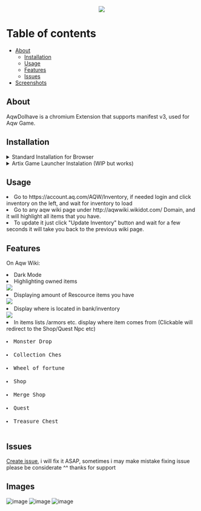 <p align="center">
  <img src="https://user-images.githubusercontent.com/49029552/201134795-1fb59aad-2f6d-4e22-8364-516c230cde48.png">
</p>

Table of contents
=================

<!--ts-->
   * [About](#about)
     * [Installation](#installation)
     * [Usage](#usage)
     * [Features](#features)
     * [Issues](#issues)
   * [Screenshots](#images)
<!--te-->


## About
AqwDoIhave is a chromium Extension that supports manifest v3, used for Aqw Game.

## Installation
<details><summary>Standard Installation for Browser</summary>
  <pre><li>Download "Extension" folder in any way you preffer</li><li>Go to extensions chrome://extensions, brave://extension etc depending on your browser.</li><li>Enable "Developer mode" on top right.</li><li>Click "Load Unpacked".</li><li>Find "Extension" folder and select it.</li></pre>
</details>
<details><summary>Artix Game Launcher Instalation (WIP but works) </summary>
Follow instructions:
<br><br>
0. Download https://mega.nz/file/pm5FTT6C#TC7nfaxDPFMtq94Y5mkzFWzdF1x9SV4s8Tiyl1eBhT4<br>
1. First right click Artix Launcher and "Open file location"<br>
2. Go to folder rescources and rename app.asar to backup.asar (Just For Safety)<br>
   2.1 if something goes wrong just delete app.asar and rename backup.asar to app.asar then it will work same as originally.<br>
3. Go back to previous folder (Where Artix Launcher Exe is located)<br>
4. Extract ArtixLauncherIntegration.zip there.<br>
5. Go to NewChrome/bin/chrome.exe (Launch it)<br>
6. Proceed with Standard Installation for Browser.<br>
<br>
When it works:<br>
  To Update Inventory click update inventory and login to page, after login you will need to close window, next time you just need to press update inventory and it will take you back to wiki page.
</details>


## Usage
<li>Go to https://account.aq.com/AQW/Inventory, if needed login and click inventory on the left, and wait for inventory to load</li>
<li>Go to any aqw wiki page under http://aqwwiki.wikidot.com/ Domain, and it will highlight all items that you have.</li>
<li>To update it just click "Update Inventory" button and wait for a few seconds it will take you back to the previous wiki page.</li>

## Features
On Aqw Wiki:
<li>Dark Mode
<li>Highlighting owned items  <br><img src="https://user-images.githubusercontent.com/49029552/201154840-3335a319-f75c-4df4-9df9-2d9c197af7f7.png"></li>
<li>Displaying amount of Rescource items you have<br>  <img src="https://user-images.githubusercontent.com/49029552/201155338-df38dc37-ed5b-4bd7-8f9c-b46ff13c2880.png"></li>
<li>Display where is located in bank/inventory<br>  <img src="https://user-images.githubusercontent.com/49029552/201156221-5c5ea680-7e30-4c8e-aa84-c54c40c2d9aa.png"></li>
<li>In items lists /armors etc. display where item comes from (Clickable will redirect to the Shop/Quest Npc etc) <pre><li>Monster Drop <img height=16 src="https://user-images.githubusercontent.com/49029552/201157446-9db442cc-bcc9-498c-9c4e-01632b9345c6.png">
  <li>Collection Ches <img height=16 src="https://user-images.githubusercontent.com/49029552/201368034-c9de9985-2f39-43b4-acff-cecec23e84c7.png">
  <li>Wheel of fortune <img height=16 src="https://user-images.githubusercontent.com/49029552/201368161-cb58f5ff-955b-4583-ad5b-36c95e0b0742.png">
  <li>Shop <img height=16 src="https://user-images.githubusercontent.com/49029552/201368364-c58c29aa-76a1-4619-b5b2-852472e45f76.png">
  <li>Merge Shop <img height=16 src="https://user-images.githubusercontent.com/49029552/201368105-82598ec8-7b8a-4cd2-9eb9-58e8ffaf0d77.png">
  <li>Quest <img height=16 src="https://user-images.githubusercontent.com/49029552/201368293-ad081605-402e-4e0f-8e26-5e9e9ef2a198.png">
  <li>Treasure Chest <img height=16 src="https://user-images.githubusercontent.com/49029552/201368322-9eb3666a-e9bb-4133-8ffa-7a8898b6e672.png">
  </pre>

  </li>





## Issues
[Create issue](https://github.com/DragoNext/AqwDoIhave/issues), i will fix it ASAP, sometimes i may make mistake fixing issue please be considerate ^^ thanks for support



## Images
![image](https://user-images.githubusercontent.com/49029552/201159350-17894958-e2f8-4369-b1b6-0aec0d48972a.png)
![image](https://user-images.githubusercontent.com/49029552/201159676-3b49ce63-eede-4414-874a-12774f461bb8.png)
![image](https://user-images.githubusercontent.com/49029552/201159885-e49e75ef-3616-4f12-8b26-7e5188bb4a63.png)

